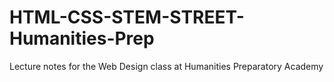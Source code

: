 # HTML-CSS-STEM-STREET-Humanities-Prep
Lecture notes for the Web Design class at Humanities Preparatory Academy
